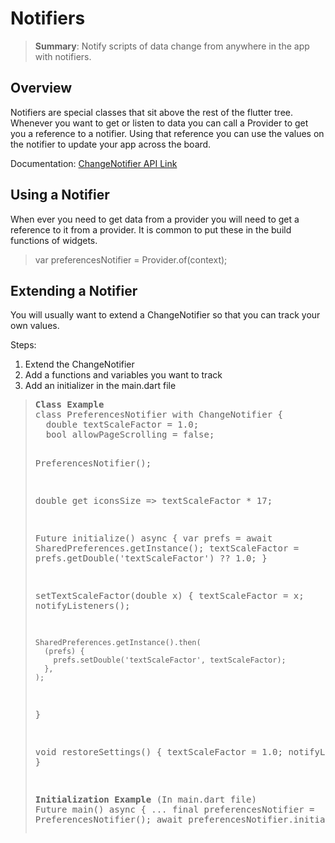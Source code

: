 # Notifiers

<blockquote>
<strong>Summary</strong>: Notify scripts of data change from anywhere in the app with notifiers.
</blockquote>

## Overview
Notifiers are special classes that sit above the rest of the flutter tree. Whenever you want to get or listen to data you can call a Provider to get you a reference to a notifier. Using that reference you can use the values on the notifier to update your app across the board.

Documentation: [ChangeNotifier API Link](https://api.flutter.dev/flutter/foundation/ChangeNotifier-class.html)

## Using a Notifier
When ever you need to get data from a provider you will need to get a reference to it from a provider. It is common to put these in the build functions of widgets.
<blockquote>
var preferencesNotifier = Provider.of<PreferencesNotifier>(context);
</blockquote>

## Extending a Notifier
You will usually want to extend a ChangeNotifier so that you can track your own values.

Steps:
1) Extend the ChangeNotifier
2) Add a functions and variables you want to track
3) Add an initializer in the main.dart file

<blockquote>
<pre>
<strong>Class Example</strong>
class PreferencesNotifier with ChangeNotifier {
  double textScaleFactor = 1.0;
  bool allowPageScrolling = false;

  PreferencesNotifier();

  double get iconsSize => textScaleFactor * 17;

  Future<void> initialize() async {
    var prefs = await SharedPreferences.getInstance();
    textScaleFactor = prefs.getDouble('textScaleFactor') ?? 1.0;
  }

  setTextScaleFactor(double x) {
    textScaleFactor = x;
    notifyListeners();

    SharedPreferences.getInstance().then(
      (prefs) {
        prefs.setDouble('textScaleFactor', textScaleFactor);
      },
    );
  }

  void restoreSettings() {
    textScaleFactor = 1.0;
    notifyListeners();
  }
}

<strong>Initialization Example</strong>
(In main.dart file)
Future<void> main() async {
    ...
    final preferencesNotifier = PreferencesNotifier();
    await preferencesNotifier.initialize();
    ...
}
</pre>
</blockquote>